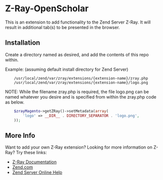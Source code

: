 Z-Ray-OpenScholar
=============

This is an extension to add functionality to the Zend Server Z-Ray. It will result 
in additional tab(s) to be presented in the browser.

Installation
------------

Create a directory named as desired, and add the contents of this repo within.

Example: (assuming default install directory for Zend Server)

```
    /usr/local/zend/var/zray/extensions/{extension-name}/zray.php
    /usr/local/zend/var/zray/extensions/{extension-name}/logo.png
```

NOTE: While the filename zray.php is required, the file logo.png can be named whatever 
you desire and is specified from within the zray.php code as below.

```php
    $zrayMagento->getZRay()->setMetadata(array(
        'logo' => __DIR__ . DIRECTORY_SEPARATOR . 'logo.png',
    ));
```

More Info
------------

Want to add your own Z-Ray extension? Looking for more information on Z-Ray? Try these links:

- [Z-Ray Documentation](https://github.com/zend-server-extensions/Z-Ray-Documentation)
- [Zend.com](http://www.zend.com/en/products/server/z-ray)
- [Zend Server Online Help](http://files.zend.com/help/Zend-Server/zend-server.htm#z-ray_concept.htm)
